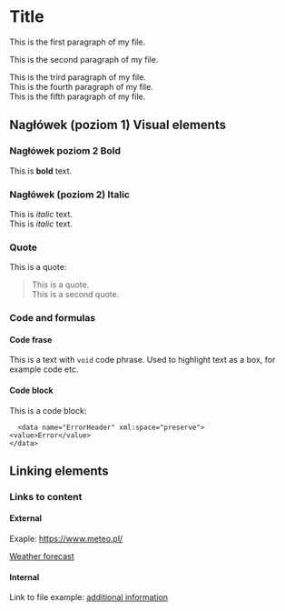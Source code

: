 # Title
This is the first paragraph of my file.

This is the second paragraph of my file.

This is the trird paragraph of my file.  
This is the fourth paragraph of my file.  
This is the fifth paragraph of my file.

## Nagłówek (poziom 1) Visual elements

### Nagłówek poziom 2 Bold

This is **bold** text.

### Nagłówek (poziom 2) Italic

This is *italic* text.  
This is *italic* text.

### Quote

This is a quote:
> This is a quote.  
 This is a second quote.

 ### Code and formulas

#### Code frase

This is a text with `void` code phrase. Used to highlight text as a box, for example code etc.

#### Code block

This is a code block:

```
  <data name="ErrorHeader" xml:space="preserve">
<value>Error</value>
</data>
 ```

 ## Linking elements

 ### Links to content

 #### External

 Exaple: https://www.meteo.pl/
 
 [Weather forecast](https://www.meteo.pl/)

 #### Internal

 Link to file example: [additional information](reference.md)
 
 



 

